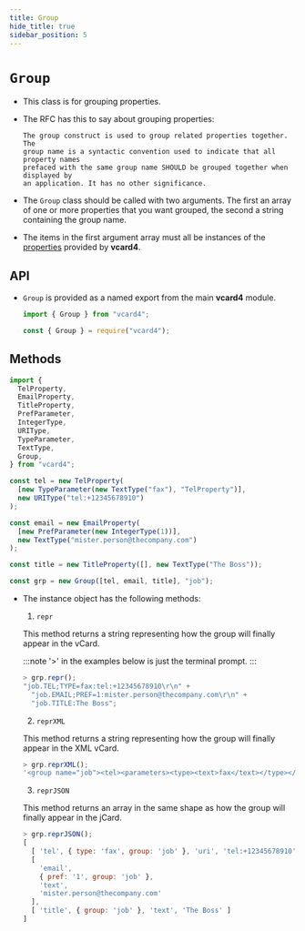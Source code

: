 ```yaml
---
title: Group
hide_title: true
sidebar_position: 5
---
```


# `Group`

- This class is for grouping properties.

- The RFC has this to say about grouping properties:

  ```
  The group construct is used to group related properties together.  The
  group name is a syntactic convention used to indicate that all property names
  prefaced with the same group name SHOULD be grouped together when displayed by
  an application. It has no other significance.

  ```

- The `Group` class should be called with two arguments. The first an array of
  one or more properties that you want grouped, the second a string containing
  the group name.

- The items in the first argument array must all be instances of the
  [properties](/documentation/properties/intro) provided by **vcard4**.

## API

- `Group` is provided as a named export from the main **vcard4** module.

  ```js title=ESM
  import { Group } from "vcard4";
  ```

  ```js title=commonjs
  const { Group } = require("vcard4");
  ```

## Methods

```js
import {
  TelProperty,
  EmailProperty,
  TitleProperty,
  PrefParameter,
  IntegerType,
  URIType,
  TypeParameter,
  TextType,
  Group,
} from "vcard4";

const tel = new TelProperty(
  [new TypeParameter(new TextType("fax"), "TelProperty")],
  new URIType("tel:+12345678910")
);

const email = new EmailProperty(
  [new PrefParameter(new IntegerType(1))],
  new TextType("mister.person@thecompany.com")
);

const title = new TitleProperty([], new TextType("The Boss"));

const grp = new Group([tel, email, title], "job");
```

- The instance object has the following methods:

  1. `repr`

  This method returns a string representing how the group will finally appear
  in the vCard.

  :::note
  '>' in the examples below is just the terminal prompt.
  :::

  ```js
  > grp.repr();
  "job.TEL;TYPE=fax:tel:+12345678910\r\n" +
    "job.EMAIL;PREF=1:mister.person@thecompany.com\r\n" +
    "job.TITLE:The Boss";
  ```

  2. `reprXML`

  This method returns a string representing how the group will finally appear
  in the XML vCard.

  ```js
  > grp.reprXML();
  '<group name="job"><tel><parameters><type><text>fax</text></type></parameters><uri>tel:+12345678910</uri></tel><email><parameters><pref><integer>1</integer></pref></parameters><text>mister.person@thecompany.com</text></email><title><text>The Boss</text></title></group>'
  ```

  3. `reprJSON`

  This method returns an array in the same shape as how the group will finally
  appear in the jCard.

  ```js
  > grp.reprJSON();
  [
    [ 'tel', { type: 'fax', group: 'job' }, 'uri', 'tel:+12345678910' ],
    [
      'email',
      { pref: '1', group: 'job' },
      'text',
      'mister.person@thecompany.com'
    ],
    [ 'title', { group: 'job' }, 'text', 'The Boss' ]
  ]
  ```

